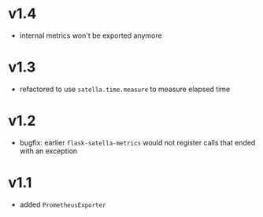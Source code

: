 # v1.4

* internal metrics won't be exported anymore

# v1.3

* refactored to use `satella.time.measure` to measure elapsed time

# v1.2

* bugfix: earlier `flask-satella-metrics` would not register
  calls that ended with an exception

# v1.1

* added `PrometheusExporter`